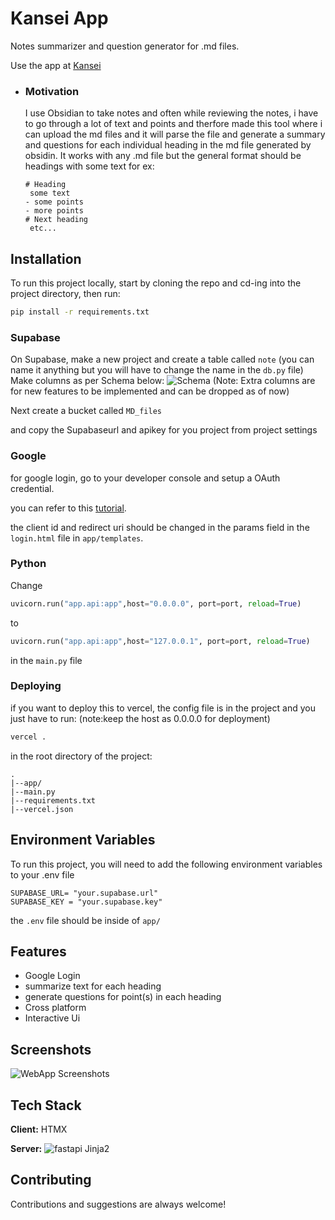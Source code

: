 
# Kansei App

Notes summarizer and question generator for .md files.

Use the app at [Kansei](https://kanseii.vercel.app/)


- ### Motivation
    I use Obsidian to take notes and often while reviewing the notes, i have to go through a lot of text and points and therfore made this tool where i can upload the md files and it will parse the file and generate a summary and questions for each individual heading in the md file generated by obsidin. It works with any .md file but the general format should be headings with some text for ex:
    ```
    # Heading
     some text
    - some points
    - more points
    # Next heading 
     etc...
    ```
    


## Installation

To run this project locally, start by cloning the repo and cd-ing into the project directory, then run:

```bash
pip install -r requirements.txt
```
### Supabase
On Supabase, make a new project and create a table called ```note``` (you can name it anything but you will have to change the name in the ```db.py``` file)
Make columns as per Schema below:
![Schema](https://imgur.com/a/iKSyOeR)
(Note: Extra columns are for new features to be implemented and can be dropped as of now)

Next create a bucket called ```MD_files```

and copy the Supabaseurl and apikey for you project from project settings

### Google
for google login, go to your developer console and setup a OAuth credential.

you can refer to this [tutorial](https://www.youtube.com/watch?v=OKMgyF5ezFs).

the client id and redirect uri should be changed in the params field in the ```login.html``` file in ```app/templates```.


### Python
Change
```python
uvicorn.run("app.api:app",host="0.0.0.0", port=port, reload=True)
```
to 
```python
uvicorn.run("app.api:app",host="127.0.0.1", port=port, reload=True)
```
in the ```main.py``` file

### Deploying

if you want to deploy this to vercel, the config file is in the project and you just have to run:
(note:keep the host as 0.0.0.0 for deployment)
```bash
vercel .
```
in the root directory of the project:

```
.
|--app/
|--main.py
|--requirements.txt
|--vercel.json
```

## Environment Variables

To run this project, you will need to add the following environment variables to your .env file
```
SUPABASE_URL= "your.supabase.url"
SUPABASE_KEY = "your.supabase.key"
```
the ```.env``` file should be inside of ```app/```
## Features

- Google Login
- summarize text for each heading
- generate questions for point(s) in each heading
- Cross platform
- Interactive Ui


## Screenshots

![WebApp Screenshots](https://imgur.com/a/SUuHrmG)


## Tech Stack

**Client:** HTMX

**Server:** ![fastapi](https://img.shields.io/badge/fastapi-109989?style=for-the-badge&logo=FASTAPI&logoColor=white)
 Jinja2


## Contributing

Contributions and suggestions are always welcome!


